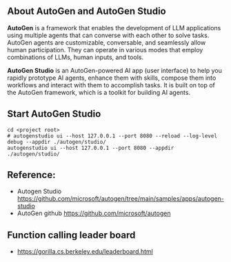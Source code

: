 ## About AutoGen and AutoGen Studio
**AutoGen** is a framework that enables the development of LLM applications using multiple agents that can converse with each other to solve tasks. AutoGen agents are customizable, conversable, and seamlessly allow human participation. They can operate in various modes that employ combinations of LLMs, human inputs, and tools.

**AutoGen Studio** is an AutoGen-powered AI app (user interface) to help you rapidly prototype AI agents, enhance them with skills, compose them into workflows and interact with them to accomplish tasks. It is built on top of the AutoGen framework, which is a toolkit for building AI agents.

## Start AutoGen Studio
```shell
cd <project root>
# autogenstudio ui --host 127.0.0.1 --port 8080 --reload --log-level debug --appdir ./autogen/studio/
autogenstudio ui --host 127.0.0.1 --port 8080 --appdir ./autogen/studio/
```



## Reference:
* Autogen Studio https://github.com/microsoft/autogen/tree/main/samples/apps/autogen-studio
* AutoGen github https://github.com/microsoft/autogen

## Function calling leader board
* https://gorilla.cs.berkeley.edu/leaderboard.html
